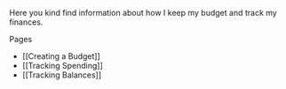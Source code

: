 Here you kind find information about how I keep my budget and track my finances.

Pages
- [[Creating a Budget]]
- [[Tracking Spending]]
- [[Tracking Balances]]
